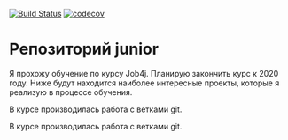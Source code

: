 [![Build Status](https://travis-ci.org/Istern22/junior.svg?branch=master)](https://travis-ci.org/Istern22/junior)
[![codecov](https://codecov.io/gh/Istern22/junior/branch/master/graph/badge.svg)](https://codecov.io/gh/Istern22/junior)

# Репозиторий junior

Я прохожу обучение по курсу Job4j. Планирую закончить курс к 2020 году.
Ниже будут находится наиболее интересные проекты, которые я реализую в процессе обучения.

В курсе производилась работа с ветками git.

В курсе производилась работа с ветками git.